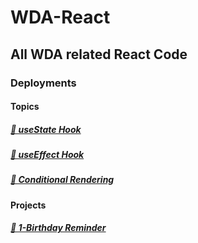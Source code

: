 # WDA-React

## All WDA related React Code

### Deployments

#### Topics

##### [🔗 useState Hook](https://wda-react-usestate-hook-mavenranks-projects.vercel.app/)
<!--from Vercel.App-->

##### [🔗 useEffect Hook](https://wda-react-useeffect-hook-mavenranks-projects.vercel.app/)
<!--from Vercel.App-->

##### [🔗 Conditional Rendering](https://wda-react-conditional-rendering.pages.dev/)
<!--from CloudFLare Pages-->

#### Projects

##### [🔗 1-Birthday Reminder](https://wda-react-project-1-birthday-reminder-mavenranks-projects.vercel.app/)
<!--from Vercel.app-->
